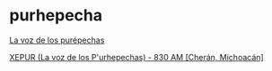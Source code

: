 # purhepecha

[La voz de los purépechas](http://radios.inpi.gob.mx:8080/xepur)

[XEPUR (La voz de los P'urhepechas) - 830 AM [Cherán, Michoacán]](http://ecos.inpi.gob.mx:8080/xepur)

